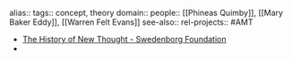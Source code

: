 alias::
tags:: concept, theory
domain::
people:: [[Phineas Quimby]], [[Mary Baker Eddy]], [[Warren Felt Evans]]
see-also::
rel-projects:: #AMT



- [The History of New Thought - Swedenborg Foundation](https://swedenborg.com/product/history-new-thought/)
-
